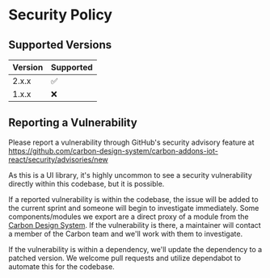 # Security Policy

## Supported Versions

| Version | Supported          |
| ------- | ------------------ |
| 2.x.x   | :white_check_mark: |
| 1.x.x   | :x:                |

## Reporting a Vulnerability

Please report a vulnerability through GitHub's security advisory feature at
https://github.com/carbon-design-system/carbon-addons-iot-react/security/advisories/new

As this is a UI library, it's highly uncommon to see a security vulnerability
directly within this codebase, but it is possible.

If a reported vulnerability is within the codebase, the issue will be added to
the current sprint and someone will begin to investigate immediately. Some
components/modules we export are a direct proxy of a module from the
[Carbon Design System](https://github.com/carbon-design-system/carbon). If the
vulnerability is there, a maintainer will contact a member of the Carbon team
and we'll work with them to investigate.

If the vulnerability is within a dependency, we'll update the dependency to a
patched version. We welcome pull requests and utilize dependabot to automate
this for the codebase.
